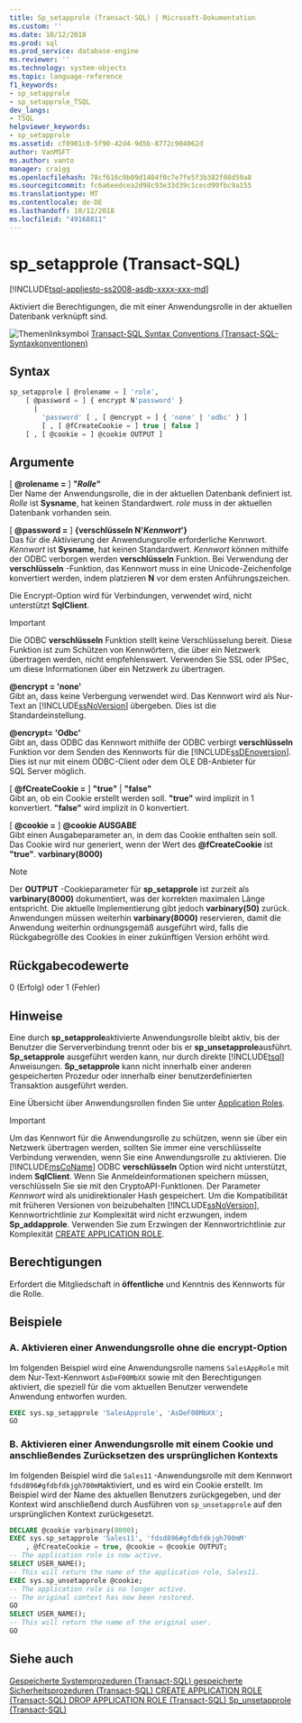 ```yaml
---
title: Sp_setapprole (Transact-SQL) | Microsoft-Dokumentation
ms.custom: ''
ms.date: 10/12/2018
ms.prod: sql
ms.prod_service: database-engine
ms.reviewer: ''
ms.technology: system-objects
ms.topic: language-reference
f1_keywords:
- sp_setapprole
- sp_setapprole_TSQL
dev_langs:
- TSQL
helpviewer_keywords:
- sp_setapprole
ms.assetid: cf0901c0-5f90-42d4-9d5b-8772c904062d
author: VanMSFT
ms.author: vanto
manager: craigg
ms.openlocfilehash: 78cf616c0b09d1404f0c7e7fe5f3b382f08d59a8
ms.sourcegitcommit: fc6a6eedcea2d98c93e33d39c1cecd99fbc9a155
ms.translationtype: MT
ms.contentlocale: de-DE
ms.lasthandoff: 10/12/2018
ms.locfileid: "49168811"
---
```

# <a name="spsetapprole-transact-sql"></a>sp_setapprole (Transact-SQL)

[!INCLUDE[tsql-appliesto-ss2008-asdb-xxxx-xxx-md](../../includes/tsql-appliesto-ss2008-asdb-xxxx-xxx-md.md)]

  Aktiviert die Berechtigungen, die mit einer Anwendungsrolle in der aktuellen Datenbank verknüpft sind.  
  
 ![Themenlinksymbol](../../database-engine/configure-windows/media/topic-link.gif "Topic link icon") [Transact-SQL Syntax Conventions (Transact-SQL-Syntaxkonventionen)](../../t-sql/language-elements/transact-sql-syntax-conventions-transact-sql.md)  
  
## <a name="syntax"></a>Syntax  

```sql
sp_setapprole [ @rolename = ] 'role',  
    [ @password = ] { encrypt N'password' }
      |  
        'password' [ , [ @encrypt = ] { 'none' | 'odbc' } ]  
        [ , [ @fCreateCookie = ] true | false ]  
    [ , [ @cookie = ] @cookie OUTPUT ]  
```

## <a name="arguments"></a>Argumente

 [  **@rolename =** ] **"***Rolle***"**  
 Der Name der Anwendungsrolle, die in der aktuellen Datenbank definiert ist. *Rolle* ist **Sysname**, hat keinen Standardwert. *role* muss in der aktuellen Datenbank vorhanden sein.  
  
 [  **@password =** ] **{verschlüsseln N'***Kennwort***'}**  
 Das für die Aktivierung der Anwendungsrolle erforderliche Kennwort. *Kennwort* ist **Sysname**, hat keinen Standardwert. *Kennwort* können mithilfe der ODBC verborgen werden **verschlüsseln** Funktion. Bei Verwendung der **verschlüsseln** -Funktion, das Kennwort muss in eine Unicode-Zeichenfolge konvertiert werden, indem platzieren **N** vor dem ersten Anführungszeichen.  
  
 Die Encrypt-Option wird für Verbindungen, verwendet wird, nicht unterstützt **SqlClient**.  
  
> [!IMPORTANT]  
> Die ODBC **verschlüsseln** Funktion stellt keine Verschlüsselung bereit. Diese Funktion ist zum Schützen von Kennwörtern, die über ein Netzwerk übertragen werden, nicht empfehlenswert. Verwenden Sie SSL oder IPSec, um diese Informationen über ein Netzwerk zu übertragen.
  
 **@encrypt = 'none'**  
 Gibt an, dass keine Verbergung verwendet wird. Das Kennwort wird als Nur-Text an [!INCLUDE[ssNoVersion](../../includes/ssnoversion-md.md)] übergeben. Dies ist die Standardeinstellung.  
  
 **@encrypt= 'Odbc'**  
 Gibt an, dass ODBC das Kennwort mithilfe der ODBC verbirgt **verschlüsseln** Funktion vor dem Senden des Kennworts für die [!INCLUDE[ssDEnoversion](../../includes/ssdenoversion-md.md)]. Dies ist nur mit einem ODBC-Client oder dem OLE DB-Anbieter für SQL Server möglich.  
  
 [  **@fCreateCookie =** ] **"true"** | **"false"**  
 Gibt an, ob ein Cookie erstellt werden soll. **"true"** wird implizit in 1 konvertiert. **"false"** wird implizit in 0 konvertiert.  
  
 [  **@cookie =** ]  **@cookie AUSGABE**  
 Gibt einen Ausgabeparameter an, in dem das Cookie enthalten sein soll. Das Cookie wird nur generiert, wenn der Wert des **@fCreateCookie** ist **"true"**. **varbinary(8000)**  
  
> [!NOTE]  
> Der **OUTPUT** -Cookieparameter für **sp_setapprole** ist zurzeit als **varbinary(8000)** dokumentiert, was der korrekten maximalen Länge entspricht. Die aktuelle Implementierung gibt jedoch **varbinary(50)** zurück. Anwendungen müssen weiterhin **varbinary(8000)** reservieren, damit die Anwendung weiterhin ordnungsgemäß ausgeführt wird, falls die Rückgabegröße des Cookies in einer zukünftigen Version erhöht wird.
  
## <a name="return-code-values"></a>Rückgabecodewerte

 0 (Erfolg) oder 1 (Fehler)  
  
## <a name="remarks"></a>Hinweise

 Eine durch **sp_setapprole**aktivierte Anwendungsrolle bleibt aktiv, bis der Benutzer die Serververbindung trennt oder bis er **sp_unsetapprole**ausführt. **Sp_setapprole** ausgeführt werden kann, nur durch direkte [!INCLUDE[tsql](../../includes/tsql-md.md)] Anweisungen. **Sp_setapprole** kann nicht innerhalb einer anderen gespeicherten Prozedur oder innerhalb einer benutzerdefinierten Transaktion ausgeführt werden.  
  
 Eine Übersicht über Anwendungsrollen finden Sie unter [Application Roles](../../relational-databases/security/authentication-access/application-roles.md).  
  
> [!IMPORTANT]  
> Um das Kennwort für die Anwendungsrolle zu schützen, wenn sie über ein Netzwerk übertragen werden, sollten Sie immer eine verschlüsselte Verbindung verwenden, wenn Sie eine Anwendungsrolle zu aktivieren.
> Die [!INCLUDE[msCoName](../../includes/msconame-md.md)] ODBC **verschlüsseln** Option wird nicht unterstützt, indem **SqlClient**. Wenn Sie Anmeldeinformationen speichern müssen, verschlüsseln Sie sie mit den CryptoAPI-Funktionen. Der Parameter *Kennwort* wird als unidirektionaler Hash gespeichert. Um die Kompatibilität mit früheren Versionen von beizubehalten [!INCLUDE[ssNoVersion](../../includes/ssnoversion-md.md)], Kennwortrichtlinie zur Komplexität wird nicht erzwungen, indem **Sp_addapprole**. Verwenden Sie zum Erzwingen der Kennwortrichtlinie zur Komplexität [CREATE APPLICATION ROLE](../../t-sql/statements/create-application-role-transact-sql.md).  
  
## <a name="permissions"></a>Berechtigungen

Erfordert die Mitgliedschaft in **öffentliche** und Kenntnis des Kennworts für die Rolle.  
  
## <a name="examples"></a>Beispiele  
  
### <a name="a-activating-an-application-role-without-the-encrypt-option"></a>A. Aktivieren einer Anwendungsrolle ohne die encrypt-Option

 Im folgenden Beispiel wird eine Anwendungsrolle namens `SalesAppRole` mit dem Nur-Text-Kennwort `AsDeF00MbXX` sowie mit den Berechtigungen aktiviert, die speziell für die vom aktuellen Benutzer verwendete Anwendung entworfen wurden.

```sql
EXEC sys.sp_setapprole 'SalesApprole', 'AsDeF00MbXX';  
GO
```

### <a name="b-activating-an-application-role-with-a-cookie-and-then-reverting-to-the-original-context"></a>B. Aktivieren einer Anwendungsrolle mit einem Cookie und anschließendes Zurücksetzen des ursprünglichen Kontexts

 Im folgenden Beispiel wird die `Sales11` -Anwendungsrolle mit dem Kennwort `fdsd896#gfdbfdkjgh700mM`aktiviert, und es wird ein Cookie erstellt. Im Beispiel wird der Name des aktuellen Benutzers zurückgegeben, und der Kontext wird anschließend durch Ausführen von `sp_unsetapprole` auf den ursprünglichen Kontext zurückgesetzt.  

```sql
DECLARE @cookie varbinary(8000);  
EXEC sys.sp_setapprole 'Sales11', 'fdsd896#gfdbfdkjgh700mM'  
    , @fCreateCookie = true, @cookie = @cookie OUTPUT;  
-- The application role is now active.  
SELECT USER_NAME();  
-- This will return the name of the application role, Sales11.  
EXEC sys.sp_unsetapprole @cookie;  
-- The application role is no longer active.  
-- The original context has now been restored.  
GO  
SELECT USER_NAME();  
-- This will return the name of the original user.
GO
```

## <a name="see-also"></a>Siehe auch

 [Gespeicherte Systemprozeduren &#40;Transact-SQL&#41; ](../../relational-databases/system-stored-procedures/system-stored-procedures-transact-sql.md) [gespeicherte Sicherheitsprozeduren &#40;Transact-SQL&#41; ](../../relational-databases/system-stored-procedures/security-stored-procedures-transact-sql.md) [CREATE APPLICATION ROLE &#40;Transact-SQL&#41; ](../../t-sql/statements/create-application-role-transact-sql.md) [DROP APPLICATION ROLE &#40;Transact-SQL&#41; ](../../t-sql/statements/drop-application-role-transact-sql.md) [Sp_unsetapprole &#40;Transact-SQL&#41;](../../relational-databases/system-stored-procedures/sp-unsetapprole-transact-sql.md)
